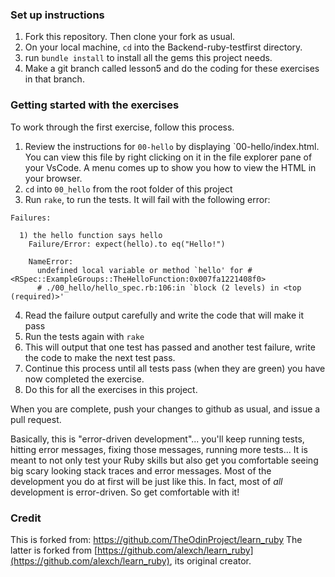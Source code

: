 
### Set up instructions

1. Fork this repository.  Then clone your fork as usual.
2. On your local machine, ```cd``` into the Backend-ruby-testfirst directory.
3. run ```bundle install``` to install all the gems this project needs.
4. Make a git branch called lesson5 and do the coding for these exercises in that branch.

### Getting started with the exercises

To work through the first exercise, follow this process.

1. Review the instructions for `00-hello` by displaying `00-hello/index.html.  You can view this file by right clicking on it in the file explorer pane of your VsCode.  A menu comes up to show you how to view the HTML in your browser.
2. `cd` into `00_hello` from the root folder of this project
3. Run `rake`, to run the tests. It will fail with the following error:
  ```
  Failures:

    1) the hello function says hello
      Failure/Error: expect(hello).to eq("Hello!")

      NameError:
        undefined local variable or method `hello' for #<RSpec::ExampleGroups::TheHelloFunction:0x007fa1221408f0>
        # ./00_hello/hello_spec.rb:106:in `block (2 levels) in <top (required)>'
  ```
4. Read the failure output carefully and write the code that will make it pass
5. Run the tests again with `rake`
6. This will output that one test has passed and another test failure, write the code to make the next test pass.
7. Continue this process until all tests pass (when they are green) you have now completed the exercise.
8. Do this for all the exercises in this project.

When you are complete, push your changes to github as usual, and issue a pull request.

Basically, this is "error-driven development"... you'll keep running tests, hitting error messages, fixing those messages, running more tests...  It is meant to not only test your Ruby skills but also get you comfortable seeing big scary looking stack traces and error messages.  Most of the development you do at first will be just like this.  In fact, most of *all* development is error-driven.  So get comfortable with it!

### Credit
This is forked from: https://github.com/TheOdinProject/learn_ruby
The latter is forked from [https://github.com/alexch/learn_ruby](https://github.com/alexch/learn_ruby), its original creator.

